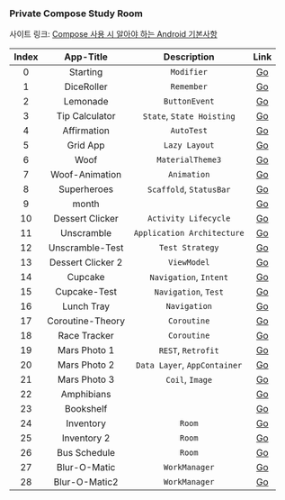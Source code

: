 <h3>Private Compose Study Room</h3>

사이트 링크: [Compose 사용 시 알아야 하는 Android 기본사항](https://developer.android.com/courses/android-basics-compose/course?hl=ko)

| Index | App-Title | Description | Link|
|:--------:|:--------:|:--------:|:-------:|
|0| Starting | `Modifier` | [Go](https://github.com/boiledCompose/0_Starting/blob/main/README.md)|
|1| DiceRoller | `Remember`| [Go](https://github.com/boiledCompose/1_DiceRoller)|
|2| Lemonade | `ButtonEvent` | [Go](https://github.com/boiledCompose/2_Digital-Lemonade) |
|3| Tip Calculator| `State`, `State Hoisting` | [Go](https://github.com/boiledCompose/3_Tip-Calculator) |
|4| Affirmation |`AutoTest`| [Go](https://github.com/boiledCompose/4_AffirmationApp) |
|5| Grid App |`Lazy Layout`|[Go](https://github.com/boiledCompose/5_GridView)|
|6| Woof |`MaterialTheme3`|[Go](https://github.com/boiledCompose/6_Woof)|
|7| Woof-Animation | `Animation` |[Go](https://github.com/boiledCompose/7_AnimatedWoof) |
|8| Superheroes |`Scaffold`, `StatusBar`|[Go](https://github.com/boiledCompose/8_superheroes)|
|9| month | |[Go](https://github.com/boiledCompose/9_month)|
|10| Dessert Clicker |`Activity Lifecycle`|[Go](https://github.com/boiledCompose/10_Dessert-Clicker)|
|11| Unscramble |`Application Architecture`|[Go](https://github.com/boiledCompose/11_Unscramble)|
|12| Unscramble-Test |`Test Strategy`|[Go](https://github.com/boiledCompose/12_ScrambleTest)|
|13| Dessert Clicker 2 |`ViewModel`|[Go](https://github.com/boiledCompose/13_Dessert-Clicker2)|
|14| Cupcake |`Navigation`, `Intent`|[Go](https://github.com/boiledCompose/14_cupcake)|
|15| Cupcake-Test | `Navigation`, `Test`|[Go](https://github.com/boiledCompose/15_CupcakeTest)|
|16| Lunch Tray | `Navigation`|[Go](https://github.com/boiledCompose/16_Lunch-Tray)|
|17| Coroutine-Theory | `Coroutine` |[Go](https://github.com/boiledCompose/17_coroutine)|
|18| Race Tracker |`Coroutine` |[Go](https://github.com/boiledCompose/18_RaceTracker)|
|19| Mars Photo 1 |`REST`, `Retrofit`|[Go](https://github.com/boiledCompose/19_Mars-Photo)|
|20| Mars Photo 2| `Data Layer`, `AppContainer`|[Go](https://github.com/boiledCompose/20_MarsPhoto2)|
|21| Mars Photo 3 | `Coil`, `Image` |[Go](https://github.com/boiledCompose/21_MarsCoil)|
|22| Amphibians | |[Go](https://github.com/boiledCompose/22_Amphibians)|
|23| Bookshelf | |[Go](https://github.com/boiledCompose/23_Bookshelf)|
|24| Inventory | `Room` |[Go](https://github.com/boiledCompose/24_Inventory)|
|25| Inventory 2 | `Room` |[Go](https://github.com/boiledCompose/25_Invertory-Room)|
|26| Bus Schedule | `Room` |[Go](https://github.com/boiledCompose/26_BusSchedule)|
|27| Blur-O-Matic | `WorkManager` |[Go](https://github.com/boiledCompose/27_BlurOMatic)|
|28| Blur-O-Matic2 | `WorkManager` |[Go](https://github.com/boiledCompose/28_BlurOMatic2)|
